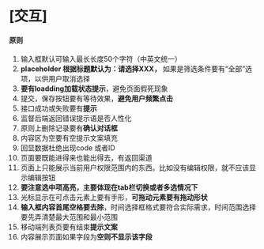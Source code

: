 <!--
 * @Author: Jason_Ma
 * @Date: 2021-02-08 11:45:22
 * @LastEditors: Jason_Ma
 * @LastEditTime: 2021-02-08 11:48:31
 * @FilePath: /web-coding/Chapter2/interactive.md
-->
[交互]
==========
#### 原则
1. 输入框默认可输入最长长度50个字符（中英文统一）
2. **placeholder 根据标题默认为：请选择XXX，** 如果是筛选条件要有“全部”选项，以供用户取消选择
3. **要有loadding加载状态提示**，避免页面假死现象
4. 提交，保存按钮要有等待效果，**避免用户频繁点击**
5. 接口成功或失败要有**提示**
6. 监督后端返回错误提示语是否人性化
7. 原则上删除记录要有**确认对话框**
8. 内容区为空要有空提示文案填充
9. 回显数据杜绝出现code 或者ID
10. 页面要既能进得来也能出得去，有返回渠道
11. 页面上只能展示当前用户权限范围内的东西。比如没有编辑权限，就不应该显示编辑按钮
12. **要注意选中项高亮，主要体现在tab栏切换或者多选情况下**
13. 光标显示在可点击元素上要有手形，**可拖动元素要有拖动形状**
14. **输入框内容首尾空格要去除**，时间选择框格式要符合实际需求，时间范围选择要先弄清楚最大范围和最小范围
15. 移动端列表页要有结束**提示文案**
16. 内容展示页面如果字段为**空则不显示该字段**
